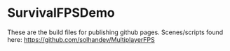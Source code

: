 # SurvivalFPSDemo
These are the build files for publishing github pages.
Scenes/scripts found here: https://github.com/solhandev/MultiplayerFPS
